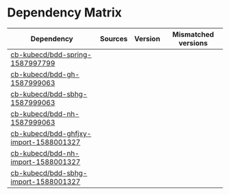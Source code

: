 # Dependency Matrix

Dependency | Sources | Version | Mismatched versions
---------- | ------- | ------- | -------------------
[cb-kubecd/bdd-spring-1587997799](https://github.com/cb-kubecd/bdd-spring-1587997799.git) |  | []() | 
[cb-kubecd/bdd-gh-1587999063](https://github.com/cb-kubecd/bdd-gh-1587999063.git) |  | []() | 
[cb-kubecd/bdd-sbhg-1587999063](https://github.com/cb-kubecd/bdd-sbhg-1587999063.git) |  | []() | 
[cb-kubecd/bdd-nh-1587999063](https://github.com/cb-kubecd/bdd-nh-1587999063.git) |  | []() | 
[cb-kubecd/bdd-ghfjxy-import-1588001327](https://github.com/cb-kubecd/bdd-ghfjxy-import-1588001327.git) |  | []() | 
[cb-kubecd/bdd-nh-import-1588001327](https://github.com/cb-kubecd/bdd-nh-import-1588001327.git) |  | []() | 
[cb-kubecd/bdd-sbhg-import-1588001327](https://github.com/cb-kubecd/bdd-sbhg-import-1588001327.git) |  | []() | 
